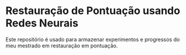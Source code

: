 # Restauração de Pontuação usando Redes Neurais

Este repositório é usado para armazenar experimentos e progressos do meu mestrado em restauração em pontuação.